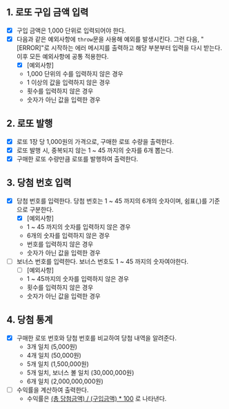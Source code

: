 ## 1. 로또 구입 금액 입력

- [x] 구입 금액은 1,000 단위로 입력되어야 한다.
- [x] 다음과 같은 예외사항에 `throw`문을 사용해 예외를 발생시킨다. 그런 다음, "[ERROR]"로 시작하는 에러 메시지를 출력하고 해당 부분부터 입력을 다시 받는다. 이후 모든 예외사항에 공통 적용한다.
  - [x] [예외사항]
  - 1,000 단위의 수를 입력하지 않은 경우
  - 1 이상의 값을 입력하지 않은 경우
  - 횟수를 입력하지 않은 경우
  - 숫자가 아닌 값을 입력한 경우

## 2. 로또 발행

- [x] 로또 1장 당 1,000원의 가격으로, 구매한 로또 수량을 출력한다.
- [x] 로또 발행 시, 중복되지 않는 1 ~ 45 까지의 숫자를 6개 뽑는다.
- [x] 구매한 로또 수량만큼 로또를 발행하여 출력한다.

## 3. 당첨 번호 입력

- [x] 당첨 번호를 입력한다. 당첨 번호는 1 ~ 45 까지의 6개의 숫자이며, 쉼표(,)를 기준으로 구분한다.
  - [x] [예외사항]
  - 1 ~ 45 까지의 숫자를 입력하지 않은 경우
  - 6개의 숫자를 입력하지 않은 경우
  - 번호를 입력하지 않은 경우
  - 숫자가 아닌 값을 입력한 경우
- [ ] 보너스 번호를 입력한다. 보너스 번호도 1 ~ 45 까지의 숫자여야한다.
  - [ ] [예외사항]
  - 1 ~ 45까지의 숫자를 입력하지 않은 경우
  - 횟수를 입력하지 않은 경우
  - 숫자가 아닌 값을 입력한 경우

## 4. 당첨 통계

- [x] 구매한 로또 번호와 당첨 번호를 비교하여 당첨 내역을 알려준다.
  - 3개 일치 (5,000원)
  - 4개 일치 (50,000원)
  - 5개 일치 (1,500,000원)
  - 5개 일치, 보너스 볼 일치 (30,000,000원)
  - 6개 일치 (2,000,000,000원)
- [ ] 수익률을 계산하여 출력한다.
  - 수익률은 [(총 당첨금액) / (구입금액) \* 100](%) 로 나타낸다.
